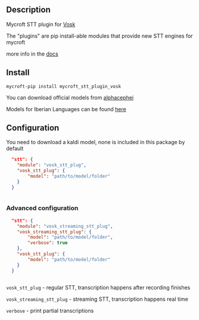 ## Description

Mycroft STT plugin for [Vosk](https://alphacephei.com/vosk/)

The "plugins" are pip install-able modules that provide new STT engines for mycroft

more info in the [docs](https://mycroft-ai.gitbook.io/docs/mycroft-technologies/mycroft-core/plugins)


## Install

`mycroft-pip install mycroft_stt_plugin_vosk`

You can download official models from [alphacephei](https://alphacephei.com/vosk/models)

Models for Iberian Languages can be found [here](https://github.com/JarbasIberianLanguageResources/iberian-vosk) 

## Configuration

You need to download a kaldi model, none is included in this package by default

```json
  "stt": {
    "module": "vosk_stt_plug",
    "vosk_stt_plug": {
        "model": "path/to/model/folder"
    }
  }
 
```

### Advanced configuration


```json
  "stt": {
    "module": "vosk_streaming_stt_plug",
    "vosk_streaming_stt_plug": {
        "model": "path/to/model/folder",
        "verbose": true
    },
    "vosk_stt_plug": {
        "model": "path/to/model/folder"
    }
  }
 
```


`vosk_stt_plug` - regular STT, transcription happens after recording finishes

`vosk_streaming_stt_plug` - streaming STT, transcription happens real time

`verbose` - print partial transcriptions